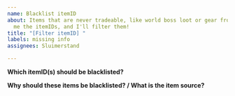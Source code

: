 ```yaml
---
name: Blacklist itemID
about: Items that are never tradeable, like world boss loot or gear from caches? Give
  me the itemIDs, and I'll filter them!
title: "[Filter itemID] "
labels: missing info
assignees: Sluimerstand

---
```


**Which itemID(s) should be blacklisted?**


**Why should these items be blacklisted? / What is the item source?**
